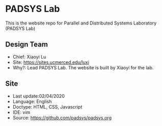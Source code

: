 # PADSYS Lab

This is the website repo for Parallel and Distributed Systems Laboratory
(PADSYS Lab)

## Design Team

- Chief: Xiaoyi Lu
- Site: https://sites.ucmerced.edu/luxi
- Why?: Lead PADSYS Lab. The website is built by Xiaoyi for the lab.

## Site

- Last update:02/04/2020
- Language: English 
- Doctype: HTML, CSS, Javascript
- IDE: vim
- Source: https://github.com/padsys/padsys.org
